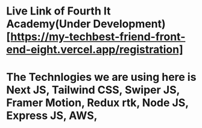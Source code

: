 # Live Link of Fourth It Academy(Under Development)[https://my-techbest-friend-front-end-eight.vercel.app/registration]
# The Technlogies we are using here is Next JS, Tailwind CSS, Swiper JS, Framer Motion, Redux rtk, Node JS, Express JS, AWS,

